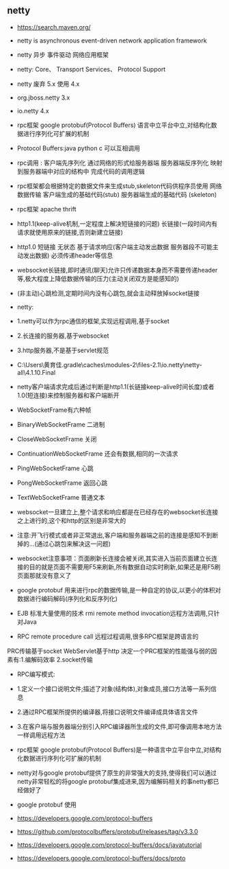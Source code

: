 ## netty
- https://search.maven.org/

- netty is asynchronous event-driven network application framework
- netty 异步 事件驱动 网络应用框架
- netty:  Core、 Transport Services、 Protocol Support
- netty  废弃 5.x    使用 4.x
- org.jboss.netty   3.x
- io.netty          4.x

- rpc框架 google protobuf(Protocol Buffers)   语言中立平台中立,对结构化数据进行序列化可扩展的机制
- Protocol Buffers:java python c 可以互相调用
- rpc调用 : 客户端先序列化 通过网络的形式给服务器端 服务器端反序列化  映射到服务器端中对应的结构中 完成代码的调用逻辑
- rpc框架都会根据特定的数据文件来生成stub,skeleton代码供程序员使用   网络数据传输  客户端生成的基础代码(stub)   服务器端生成的基础代码 (skeleton)

- rpc框架 apache thrift

- http1.1(keep-alive机制,一定程度上解决短链接的问题) 长链接(一段时间内有请求就使用原来的链接,否则新建立链接) 
- http1.0 短链接 无状态 基于请求响应(客户端主动发出数据 服务器段不可能主动发出数据)  必须传递header等信息
- websocket长链接,即时通讯(聊天)允许只传递数据本身而不需要传递header等,极大程度上降低数据传输的压力(主动关闭双方是能感知的)  
- (非主动)心跳检测,定期时间内没有心跳包,就会主动释放掉socket链接

- netty:
- 1.netty可以作为rpc通信的框架,实现远程调用,基于socket
- 2.长连接的服务器,基于websocket
- 3.http服务器,不是基于servlet规范

- C:\Users\黄育佳\.gradle\caches\modules-2\files-2.1\io.netty\netty-all\4.1.10.Final

- netty客户端请求完成后通过判断是http1.1(长链接keep-alive时间长度)或者1.0(短连接)来控制服务器和客户端断开

- WebSocketFrame有六种帧
- BinaryWebSocketFrame  二进制
- CloseWebSocketFrame   关闭
- ContinuationWebSocketFrame 还会有数据,相同的一次请求
- PingWebSocketFrame  心跳
- PongWebSocketFrame  返回心跳
- TextWebSocketFrame  普通文本

- websocket一旦建立上,整个请求和响应都是在已经存在的websocket长连接之上进行的,这个和http的区别是非常大的
- 注意:开飞行模式或者非正常退出,客户端和服务器端之前的连接是感知不到断掉的...(通过心跳包来解决这一问题)
- websocket注意事项：页面刷新长连接会被关闭,其实进入当前页面建立长连接的目的就是页面不需要用F5来刷新,所有数据自动实时刷新,如果还是用F5刷页面那就没有意义了
- google protobuf 用来进行rpc的数据传输,是一种自定的协议,以更小的体积对数据进行编码解码(序列化和反序列化)
- EJB 标准大量使用的技术 rmi remote method invocation远程方法调用,只针对Java
- RPC remote procedure call 远程过程调用,很多RPC框架是跨语言的

PRC传输基于socket WebServlet基于http
决定一个PRC框架的性能强与弱的因素有:1.编解码效率 2.socket传输
- RPC编写模式:
- 1.定义一个接口说明文件;描述了对象(结构体),对象成员,接口方法等一系列信息
- 2.通过RPC框架所提供的编译器,将接口说明文件编译成具体语言文件
- 3.在客户端与服务器端分别引入RPC编译器所生成的文件,即可像调用本地方法一样调用远程方法


- rpc框架 google protobuf(Protocol Buffers)是一种语言中立平台中立,对结构化数据进行序列化可扩展的机制
- netty对与google protobuf提供了原生的非常强大的支持,使得我们可以通过netty非常轻松的将google protobuf集成进来,因为编解码相关的事netty都已经做好了

- google protobuf 使用
- https://developers.google.com/protocol-buffers
- https://github.com/protocolbuffers/protobuf/releases/tag/v3.3.0
- https://developers.google.com/protocol-buffers/docs/javatutorial
- https://developers.google.com/protocol-buffers/docs/proto

